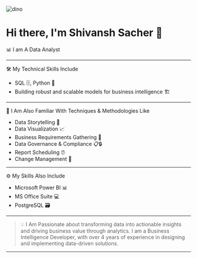 ![dino](https://github.com/user-attachments/assets/7001ea93-9cb8-44b2-8cb4-ebbdfbaa17c6)

# Hi there, I'm Shivansh Sacher 👋


📊 I am A Data Analyst

---

🛠️ My Technical Skills Include

- SQL 🗄️, Python 🐍
- Building robust and scalable models for business intelligence 🏗️

---

🧠 I Am Also Familiar With Techniques & Methodologies Like

- Data Storytelling 📖
- Data Visualization 📈
- Business Requirements Gathering 📝
- Data Governance & Compliance 📋🔒
- Report Scheduling ⏰
- Change Management 🔄

---

⚙️ My Skills Also Include

- Microsoft Power BI 📊
- MS Office Suite 💻
- PostgreSQL 🗃️

---

> 💡 I Am Passionate about transforming data into actionable insights and driving business value through analytics. I am a Business Intelligence Developer, with over 4 years of experience in designing and implementing data-driven solutions.

---

<!--
🌐 Want to connect? Add your LinkedIn, portfolio, or other social links here!
-->
